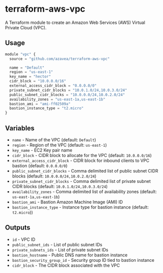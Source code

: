 # terraform-aws-vpc

A Terraform module to create an Amazon Web Services (AWS) Virtual Private Cloud (VPC).

## Usage

```javascript
module "vpc" {
  source = "github.com/azavea/terraform-aws-vpc"

  name = "Default"
  region = "us-east-1"
  key_name = "hector"
  cidr_block = "10.0.0.0/16"
  external_access_cidr_block = "0.0.0.0/0"
  private_subnet_cidr_blocks = "10.0.1.0/24,10.0.3.0/24"
  public_subnet_cidr_blocks = "10.0.0.0/24,10.0.2.0/24"
  availability_zones = "us-east-1a,us-east-1b"
  bastion_ami = "ami-ff02509a"
  bastion_instance_type = "t2.micro"
}
```

## Variables

- `name` - Name of the VPC (default: `Default`)
- `region` - Region of the VPC (default: `us-east-1`)
- `key_name` - EC2 Key pair name
- `cidr_block` - CIDR block to allocate for the VPC (default: `10.0.0.0/16`)
- `external_access_cidr_block` - CIDR block for inbound clients to VPC bastion
  (default: `0.0.0.0/0`)
- `public_subnet_cidr_blocks` - Comma delimited list of public subnet CIDR blocks (default: `10.0.0.0/24,10.0.2.0/24`)
- `private_subnet_cidr_blocks` - Comma delimited list of private subnet CIDR blocks (default: `10.0.1.0/24,10.0.3.0/24`)
- `availability_zones` - Comma delimited list of availability zones (default: `us-east-1a,us-east-1b`)
- `bastion_ami` - Bastion Amazon Machine Image (AMI) ID
- `bastion_instance_type` - Instance type for bastion instance (default: `t2.micro`))

## Outputs

- `id` - VPC ID
- `public_subnet_ids` - List of public subnet IDs
- `private_subnets_ids` - List of private subnet IDs
- `bastion_hostname` - Public DNS name for bastion instance
- `bastion_security_group_id` - Security group ID tied to bastion instance
- `cidr_block` - The CIDR block associated with the VPC
